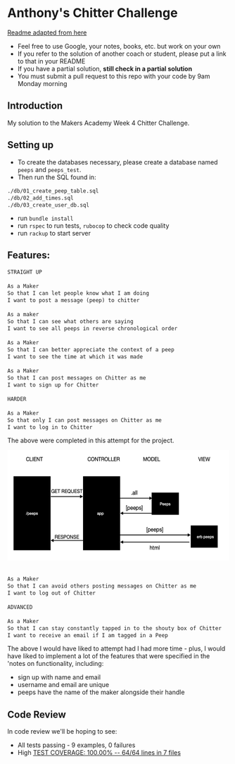 Anthony's Chitter Challenge
=================
[Readme adapted from here](https://github.com/makersacademy/chitter-challenge)

* Feel free to use Google, your notes, books, etc. but work on your own
* If you refer to the solution of another coach or student, please put a link to that in your README
* If you have a partial solution, **still check in a partial solution**
* You must submit a pull request to this repo with your code by 9am Monday morning

Introduction
-------

My solution to the Makers Academy Week 4 Chitter Challenge.


Setting up  
-----  

* To create the databases necessary, please create a database named `peeps` and `peeps_test`.  
* Then run the SQL found in:  

```
./db/01_create_peep_table.sql
./db/02_add_times.sql
./db/03_create_user_db.sql

```

* run `bundle install`  
* run `rspec` to run tests, `rubocop` to check code quality  
* run `rackup` to start server

Features:
-------

```
STRAIGHT UP

As a Maker
So that I can let people know what I am doing  
I want to post a message (peep) to chitter

As a maker
So that I can see what others are saying  
I want to see all peeps in reverse chronological order

As a Maker
So that I can better appreciate the context of a peep
I want to see the time at which it was made

As a Maker
So that I can post messages on Chitter as me
I want to sign up for Chitter

HARDER

As a Maker
So that only I can post messages on Chitter as me
I want to log in to Chitter

```
The above were completed in this attempt for the project.  

<img src="./model_user_1.png" width="600" height="250">

```

As a Maker
So that I can avoid others posting messages on Chitter as me
I want to log out of Chitter

ADVANCED

As a Maker
So that I can stay constantly tapped in to the shouty box of Chitter
I want to receive an email if I am tagged in a Peep
```

The above I would have liked to attempt had I had more time - plus, I would have liked to implement a lot of the features that were specified in the 'notes on functionality, including:

* sign up with name and email
* username and email are unique
* peeps have the name of the maker alongside their handle

Code Review
-----------

In code review we'll be hoping to see:

* All tests passing - 9 examples, 0 failures
* High [TEST COVERAGE: 100.00% -- 64/64 lines in 7 files](https://github.com/makersacademy/course/blob/main/pills/test_coverage.md)
